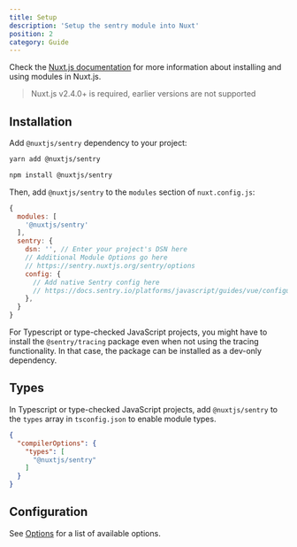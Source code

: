```yaml
---
title: Setup
description: 'Setup the sentry module into Nuxt'
position: 2
category: Guide
---
```


Check the [Nuxt.js documentation](https://nuxtjs.org/guides/configuration-glossary/configuration-modules) for more information about installing and using modules in Nuxt.js.

> Nuxt.js v2.4.0+ is required, earlier versions are not supported

## Installation

Add `@nuxtjs/sentry` dependency to your project:

<code-group>
  <code-block label="Yarn" active>

  ```bash
  yarn add @nuxtjs/sentry
  ```

  </code-block>
  <code-block label="NPM">

  ```bash
  npm install @nuxtjs/sentry
  ```

  </code-block>
</code-group>

Then, add `@nuxtjs/sentry` to the `modules` section of `nuxt.config.js`:

```js [nuxt.config.js]
{
  modules: [
    '@nuxtjs/sentry'
  ],
  sentry: {
    dsn: '', // Enter your project's DSN here
    // Additional Module Options go here
    // https://sentry.nuxtjs.org/sentry/options
    config: {
      // Add native Sentry config here
      // https://docs.sentry.io/platforms/javascript/guides/vue/configuration/options/
    },
  }
}
```

<alert type="info">

  For Typescript or type-checked JavaScript projects, you might have to install the `@sentry/tracing` package even when not using the tracing functionality. In that case, the package can be installed as a dev-only dependency.

</alert>

## Types

In Typescript or type-checked JavaScript projects, add `@nuxtjs/sentry` to the `types` array in `tsconfig.json` to enable module types.

```json [tsconfig.json]
{
  "compilerOptions": {
    "types": [
      "@nuxtjs/sentry"
    ]
  }
}
```

## Configuration

See [Options](/sentry/options) for a list of available options.
